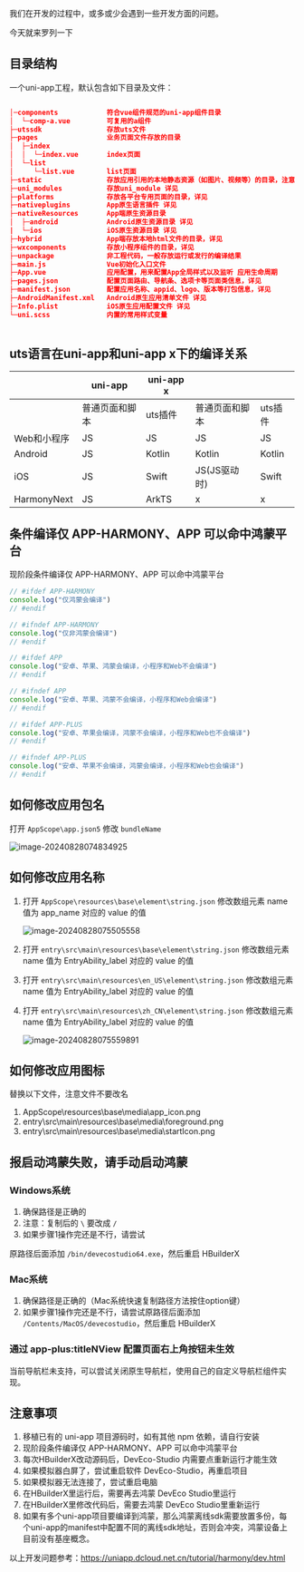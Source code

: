 我们在开发的过程中，或多或少会遇到一些开发方面的问题。

今天就来罗列一下

## 目录结构

一个uni-app工程，默认包含如下目录及文件：

```json

│─components            符合vue组件规范的uni-app组件目录
│  └─comp-a.vue         可复用的a组件
├─utssdk                存放uts文件
├─pages                 业务页面文件存放的目录
│  ├─index
│  │  └─index.vue       index页面
│  └─list
│     └─list.vue        list页面
├─static                存放应用引用的本地静态资源（如图片、视频等）的目录，注意：静态资源都应存放于此目录
├─uni_modules           存放uni_module 详见
├─platforms             存放各平台专用页面的目录，详见
├─nativeplugins         App原生语言插件 详见
├─nativeResources       App端原生资源目录
│  ├─android            Android原生资源目录 详见
|  └─ios                iOS原生资源目录 详见
├─hybrid                App端存放本地html文件的目录，详见
├─wxcomponents          存放小程序组件的目录，详见
├─unpackage             非工程代码，一般存放运行或发行的编译结果
├─main.js               Vue初始化入口文件
├─App.vue               应用配置，用来配置App全局样式以及监听 应用生命周期
├─pages.json            配置页面路由、导航条、选项卡等页面类信息，详见
├─manifest.json         配置应用名称、appid、logo、版本等打包信息，详见
├─AndroidManifest.xml   Android原生应用清单文件 详见
├─Info.plist            iOS原生应用配置文件 详见
└─uni.scss              内置的常用样式变量
	
```



## uts语言在uni-app和uni-app x下的编译关系

|             | uni-app        | uni-app x |                |         |
| ----------- | -------------- | --------- | -------------- | ------- |
|             | 普通页面和脚本 | uts插件   | 普通页面和脚本 | uts插件 |
| Web和小程序 | JS             | JS        | JS             | JS      |
| Android     | JS             | Kotlin    | Kotlin         | Kotlin  |
| iOS         | JS             | Swift     | JS(JS驱动时)   | Swift   |
| HarmonyNext | JS             | ArkTS     | x              | x       |

## 条件编译仅 APP-HARMONY、APP 可以命中鸿蒙平台

现阶段条件编译仅 APP-HARMONY、APP 可以命中鸿蒙平台

```js
// #ifdef APP-HARMONY
console.log("仅鸿蒙会编译")		
// #endif

// #ifndef APP-HARMONY
console.log("仅非鸿蒙会编译")								
// #endif

// #ifdef APP
console.log("安卓、苹果、鸿蒙会编译，小程序和Web不会编译")		
// #endif

// #ifndef APP
console.log("安卓、苹果、鸿蒙不会编译，小程序和Web会编译")		
// #endif

// #ifdef APP-PLUS
console.log("安卓、苹果会编译，鸿蒙不会编译，小程序和Web也不会编译")		
// #endif

// #ifndef APP-PLUS
console.log("安卓、苹果不会编译，鸿蒙会编译，小程序和Web也会编译")		
// #endif

```



## 如何修改应用包名

打开 `AppScope\app.json5` 修改 `bundleName`

![image-20240828074834925](https://luckly007.oss-cn-beijing.aliyuncs.com/uPic/image-20240828074834925.png)

## 如何修改应用名称

1. 打开 `AppScope\resources\base\element\string.json` 修改数组元素 name 值为 app_name 对应的 value 的值

   ![image-20240828075505558](https://luckly007.oss-cn-beijing.aliyuncs.com/uPic/image-20240828075505558.png)

2. 打开 `entry\src\main\resources\base\element\string.json` 修改数组元素 name 值为 EntryAbility_label 对应的 value 的值

3. 打开 `entry\src\main\resources\en_US\element\string.json` 修改数组元素 name 值为 EntryAbility_label 对应的 value 的值

4. 打开 `entry\src\main\resources\zh_CN\element\string.json` 修改数组元素 name 值为 EntryAbility_label 对应的 value 的值

   ![image-20240828075559891](https://luckly007.oss-cn-beijing.aliyuncs.com/uPic/image-20240828075559891.png)

## 如何修改应用图标

替换以下文件，注意文件不要改名

1. AppScope\resources\base\media\app_icon.png
2. entry\src\main\resources\base\media\foreground.png
3. entry\src\main\resources\base\media\startIcon.png

## 报启动鸿蒙失败，请手动启动鸿蒙

### Windows系统

1. 确保路径是正确的
2. 注意：复制后的 `\` 要改成 `/`
3. 如果步骤1操作完还是不行，请尝试

原路径后面添加 `/bin/devecostudio64.exe`，然后重启 HBuilderX

### Mac系统

1. 确保路径是正确的（Mac系统快速复制路径方法按住option键）
2. 如果步骤1操作完还是不行，请尝试原路径后面添加 `/Contents/MacOS/devecostudio`，然后重启 HBuilderX

### 通过 app-plus:titleNView 配置页面右上角按钮未生效

当前导航栏未支持，可以尝试关闭原生导航栏，使用自己的自定义导航栏组件实现。



## 注意事项

1. 移植已有的 uni-app 项目源码时，如有其他 npm 依赖，请自行安装
2. 现阶段条件编译仅 APP-HARMONY、APP 可以命中鸿蒙平台
3. 每次HBuilderX改动源码后，DevEco-Studio 内需要点重新运行才能生效
4. 如果模拟器白屏了，尝试重启软件 DevEco-Studio，再重启项目
5. 如果模拟器无法连接了，尝试重启电脑
6. 在HBuilderX里运行后，需要再去鸿蒙 DevEco Studio里运行
7. 在HBuilderX里修改代码后，需要去鸿蒙 DevEco Studio里重新运行
8. 如果有多个uni-app项目要编译到鸿蒙，那么鸿蒙离线sdk需要放置多份，每个uni-app的manifest中配置不同的离线sdk地址，否则会冲突，鸿蒙设备上目前没有基座概念。

以上开发问题参考：https://uniapp.dcloud.net.cn/tutorial/harmony/dev.html




